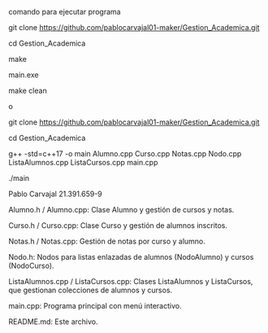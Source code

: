 comando para ejecutar programa

git clone https://github.com/pablocarvajal01-maker/Gestion_Academica.git

cd Gestion_Academica

make

main.exe

make clean

o 

git clone https://github.com/pablocarvajal01-maker/Gestion_Academica.git

cd Gestion_Academica

g++ -std=c++17 -o main Alumno.cpp Curso.cpp Notas.cpp Nodo.cpp ListaAlumnos.cpp ListaCursos.cpp main.cpp

./main

Pablo Carvajal 21.391.659-9

Alumno.h / Alumno.cpp: Clase Alumno y gestión de cursos y notas.

Curso.h / Curso.cpp: Clase Curso y gestión de alumnos inscritos.

Notas.h / Notas.cpp: Gestión de notas por curso y alumno.

Nodo.h: Nodos para listas enlazadas de alumnos (NodoAlumno) y cursos (NodoCurso).

ListaAlumnos.cpp / ListaCursos.cpp: Clases ListaAlumnos y ListaCursos, que gestionan colecciones de alumnos y cursos.

main.cpp: Programa principal con menú interactivo.

README.md: Este archivo.
